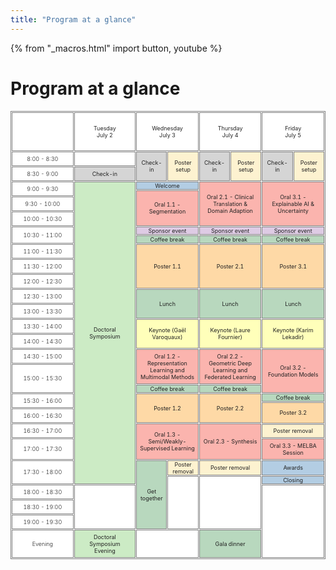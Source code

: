 ```yaml
---
title: "Program at a glance"
---
```

<title>Program at a glance</title>

{% from "_macros.html" import button, youtube %}

<h1>Program at a glance</h1>

<style>
#program, #program th, #program td {
    border: 1px solid gray;
    font-size: 80%;
    border-collapse: separate;
    border-spacing: 1px;
    color: #222222;
}
@media (min-width: 1200px) {	
    #program {
        margin-left: -50px;
        margin-right: -50px;
    }
}
#program th, #program td {
  padding: 5px;
  text-align: left;
}
#program div, #program a {
    color: #8f9da8;
}
#program a:hover {
    text-decoration: underline;
}
#r00{
      background-color: #96B6BD;
 /*   appearance: none;*/
    box-shadow: 0 0 0px 8px gold;

  clip-path: polygon(-20% 0%, 100% 0%, 100% 100%, -20% 100%); /*left*/

}
#r00t{
      background-color: #96B6BD;
        box-shadow: 0 0 0px 8px gold;
        clip-path: polygon(-20% -20%, 100% -20%, 100% 100%, -20% 100%); /*top-left*/
    }


#t01b {
  background-color: #BDC0BF;
    box-shadow: 0 0 0px 8px gold;
  clip-path: polygon(0% 0%, 100% 0%, 100% 120%, 0% 120%); /*bottom*/
  font-weight: 350
}

#t01t {
  background-color: #BDC0BF;
    box-shadow: 0 0 0px 8px gold;
      clip-path: polygon(0% -20%, 100% -20%, 100% 100%, 0% 100%); /*top*/
  font-weight: 350
}
#r00b{
      background-color: #96B6BD;
        box-shadow: 0 0 0px 8px gold;
  clip-path: polygon(-20% 0%, 100% 0%, 100% 120%, -20% 120%); /*bottom--*/
    }

#r01 {
    box-shadow: 0 0 0px 8px gold;
      clip-path: polygon(0% 0%, 120% 0%, 120% 100%, 0% 100%); /*right*/
      border: 1px;
  background-color: #BDC0BF;
  font-weight: 350

}

#r05 {
    box-shadow: 0 0 0px 8px gold;
      clip-path: polygon(0% 0%, 120% 0%, 120% 100%, 0% 100%); /*right*/
      border: 1px;
  background-color: #C4DFB3;
}

#r06 {
    box-shadow: 0 0 0px 8px gold;
      clip-path: polygon(0% 0%, 120% 0%, 120% 100%, 0% 100%); /*right*/
      border: 1px;
  background-color: #F9D368;
}

#r02 {
    box-shadow: 0 0 0px 8px gold;
      clip-path: polygon(0% 0%, 120% 0%, 120% 100%, 0% 100%); /*right*/
      border: 1px;
  background-color: #D9A9BC;
}
#r03 {
    box-shadow: 0 0 0px 8px gold;
      clip-path: polygon(0% 0%, 120% 0%, 120% 100%, 0% 100%); /*right*/
      border: 1px;
  background-color: #CDDFF0;
}
#t00 {
  background-color: #FFFFFF;
  text-align: center
  }
#t01 {
  background-color: #FFFFFF;
  font-weight: 350
}


#clr01 {
  background-color: #b3cde3;
}

#clr02 {
  background-color: #fbb4ae; 
}
#clr03 {
  background-color: #ccebc5;
}

#clr04 {
  background-color: #decbe4;
}
#clr05 {
  background-color: #fed9a6; 
}

#clr06 {
  background-color: #ffffcc;
}

#clr07 {
    background-color: #d5d5d5;
}

#clr08 {
    background-color: #ffffba;
}

#clr09 {
    background-color: #b8d8be;
}

#clr10 {
    background-color: #fdf2d0;
}

#t01s {
  background-color: #FFFFFF;
}

#cshort_v {
  background-color: #B9A3BE;
}
#clong_v {
  background-color: #B8CEDB;
}

#cmentor {
  background-color: #E8B8A2;
}
#cspecial {
  background-color: #74A1A7;
}
    #cspecial_t{   background-color: #74A1A7; box-shadow: 0 0 0px 8px gold;
      clip-path: polygon(0% -20%, 100% -20%, 100% 100%, 0% 100%); /*top*/
      border: 1px;}
     #cspecial_tr{   background-color: #74A1A7; box-shadow: 0 0 0px 8px gold;
      clip-path: polygon(0% -20%, 120% -20%, 120% 100%, 0% 100%); /*top-right*/
      border: 1px;}
    #cspecial_br{   background-color: #74A1A7; box-shadow: 0 0 0px 8px gold;
      clip-path: polygon(0% 0%, 120% 0%, 120% 120%, 0% 120%); /*bottom-right*/
      border: 1px;}

    #cspecial_b{   background-color: #74A1A7; box-shadow: 0 0 0px 8px gold;
  clip-path: polygon(0% 0%, 100% 0%, 100% 120%, 0% 120%); /*bottom*/
      border: 1px;}

    #title_legend{font-weight:300; font-size: 100%; text-align:left; color:white; padding-left: 6px; padding-right: 6px; white-space: nowrap; }
    #text_legend{font-weight:150; font-size: 80%; text-align:left; padding-left: 6px; }
    #cbreak_r{   background-color: #AEAEAE; box-shadow: 0 0 0px 8px gold;
      clip-path: polygon(0% 0%, 120% 0%, 120% 100%, 0% 100%); /*right*/
      border: 1px;}

    #cbreak{   background-color: #AEAEAE; }
    #cbreak div, #cbreak_r div { color: #222222; }

    #clong_tr{   background-color: #0083AC; box-shadow: 0 0 0px 8px gold;
      clip-path: polygon(0% -20%, 120% -20%, 120% 100%, 0% 100%); /*top-right*/
      border: 1px;}

    #clong_t{   background-color: #0083AC; box-shadow: 0 0 0px 8px gold;
      clip-path: polygon(0% -20%, 100% -20%, 100% 100%, 0% 100%); /*top*/
      border: 1px;}

    #clong_r{   background-color: #0083AC; box-shadow: 0 0 0px 8px gold;
      clip-path: polygon(0% 0%, 120% 0%, 120% 100%, 0% 100%); /*right*/
      border: 1px;}

    #clong{   background-color: #0083AC;}

    #ckeynote_r{   background-color: #016297; box-shadow: 0 0 0px 8px gold;
      clip-path: polygon(0% 0%, 120% 0%, 120% 100%, 0% 100%); /*right*/
      border: 1px;}

    #ckeynote{   background-color: #016297;}

    #cshort_r{   background-color: #82538B; box-shadow: 0 0 0px 8px gold;
      clip-path: polygon(0% 0%, 120% 0%, 120% 100%, 0% 100%); /*right*/
      border: 1px;}

    #cshort{   background-color: #82538B;}

    #cposter_r{   background-color: #248F85; box-shadow: 0 0 0px 8px gold;
      clip-path: polygon(0% 0%, 120% 0%, 120% 100%, 0% 100%); /*right*/
      border: 1px;}

    #cposter_br{   background-color: #248F85; box-shadow: 0 0 0px 8px gold;
      clip-path: polygon(0% 0%, 120% 0%, 120% 120%, 0% 120%); /*bottom-right*/
      border: 1px;}

    #cposter_b{   background-color: #248F85; box-shadow: 0 0 0px 8px gold;
  clip-path: polygon(0% 0%, 100% 0%, 100% 120%, 0% 120%); /*bottom*/
      border: 1px;}

    #cposter{   background-color: #248F85;}

td { 
    border: solid;
    border-width: 1px 0;
}
td:first-child {
  border-top: none;
}
td:last-child {
  border-bottom: none;
}
</style>
<script>
jQuery(document).ready(function($) {
    $('input[type= checkbox ]').click(function() {
        let index = $(this).attr('name').substr(3);
        index--;
        $('table tr').each(function() {
            $('td:eq(' + index + ')',this).toggle();
        });
        $('th.' + $(this).attr('name')).toggle();
    });
});
</script>

<table id="program" cellspacing="0" border="0">
    <colgroup>
       <col span="1" style="width: 20%;"> <!-- time-->
       <col span="1" style="width: 20%;"> <!-- tuesday-->
       <col span="2" style="width: 10%;"> <!-- wednesday-->
       <col span="2" style="width: 10%;"> <!-- thursday-->
       <col span="2" style="width: 10%;"> <!-- friday-->
    </colgroup>
    <!-- Header -->
	  <tr>
		<td id='t01' class='col1' colspan=1 rowspan=1 height="62" ></td>
        <td id='t00' class='col4' style="text-align: center" align="center" rowspan=1 colspan=1 valign=center >Tuesday<br>July 2</td>
        <td id='t00' class='col5' style="text-align: center" align="center" rowspan=1 colspan=2 valign=center >Wednesday<br>July 3</td>
        <td id='t00' class='col6' style="text-align: center" align="center" rowspan=1 colspan=2 valign=center >Thursday<br>July 4</td>
        <td id='t00' class='col6' style="text-align: center" align="center" rowspan=1 colspan=2 valign=center >Friday<br>July 5</td>
    </tr>
    <!-- 8-8:30 -->
    <tr>
        <td id='t01' class='col1' rowspan=1 height="20" style="text-align: center" valign=center>8:00 - 8:30</td>
        <td id='t01' class='col2' colspan=1 rowspan=1></td>
        <td id='clr07' class='col3' style="text-align: center" align="center" valign=center colspan=1 rowspan=2>Check-in</td>
        <td id='clr10' class='col3' style="text-align: center" align="center" valign=center colspan=1 rowspan=2>Poster setup</td>
        <td id='clr07' class='col3' style="text-align: center" align="center" valign=center colspan=1 rowspan=2>Check-in</td>
        <td id='clr10' class='col3' style="text-align: center" align="center" valign=center colspan=1 rowspan=2>Poster setup</td>
        <td id='clr07' class='col3' style="text-align: center" align="center" valign=center colspan=1 rowspan=2>Check-in</td>
        <td id='clr10' class='col3' style="text-align: center" align="center" valign=center colspan=1 rowspan=2>Poster setup</td>
     </tr>
    <!-- 8:30-9 -->
    <tr>
        <td id='t01' class='col1' rowspan=1 height="20" style="text-align: center" valign=center>8:30 - 9:00</td>
        <td id='clr07' class='col3' style="text-align: center" align="center" valign=center colspan=1 rowspan=1>Check-in</td>
     </tr>
    <!-- 9-9:30 -->
     <tr>
        <td id='t01' class='col1' rowspan=2 height="20" style="text-align: center" valign=center>9:00 - 9:30</td>
        <td id='clr03' class='col3' colspan=1 rowspan=24 style="text-align: center" align="center" valign=center>Doctoral Symposium</td>
        <td id='clr01' class='col3' style="text-align: center; margin: 0; padding: 0" align="center" valign=center colspan=2 rowspan=1>Welcome</td>
        <td id='clr02' class='col3' style="text-align: center" align="center" valign=center colspan=2 rowspan=4>Oral 2.1 - Clinical Translation & Domain Adaption</td>
        <td id='clr02' class='col4' style="text-align: center" align="center" valign=center colspan=2 rowspan=4>Oral 3.1 - Explainable AI & Uncertainty</td> 
     </tr>
     <tr>
        <td id='clr02' class='col3' style="text-align: center" align="center" valign=center colspan=2 rowspan=3>Oral 1.1 - Segmentation</td>
     </tr>
    <!-- 9:30-10 -->
     <tr>
        <td id='t01' class='col1' rowspan=1 height="20" style="text-align: center" valign=center>9:30 - 10:00</td>
     </tr>
    <!-- 10-10:30 -->
     <tr>
        <td id='t01' class='col1' rowspan=1 height="20" style="text-align: center" valign=center>10:00 - 10:30</td>
     </tr>
    <!-- 10:30-11 -->
     <tr>
        <td id='t01' class='col1' rowspan=2 height="20" style="text-align: center" valign=center>10:30 - 11:00</td>
        <td id='clr04' class='col3' style="text-align: center; margin: 0; padding: 0" align="center" valign=center colspan=2 rowspan=1>Sponsor event</td>
        <td id='clr04' class='col3' style="text-align: center; margin: 0; padding: 0" align="center" valign=center colspan=2 rowspan=1>Sponsor event</td>
        <td id='clr04' class='col4' style="text-align: center; margin: 0; padding: 0" align="center" valign=center colspan=2 rowspan=1>Sponsor event</td> 
     </tr>
     <tr>
        <td id='clr09' class='col3' style="text-align: center; margin: 0; padding: 0" align="center" valign=center colspan=2 rowspan=1>Coffee break</td>
        <td id='clr09' class='col3' style="text-align: center; margin: 0; padding: 0" align="center" valign=center colspan=2 rowspan=1>Coffee break</td>
        <td id='clr09' class='col4' style="text-align: center; margin: 0; padding: 0" align="center" valign=center colspan=2 rowspan=1>Coffee break</td> 
     </tr>
     <!-- 11-11:30 -->
     <tr>
        <td id='t01' class='col1' rowspan=1 height="20" style="text-align: center" valign=center>11:00 - 11:30</td>
        <td id='clr05' class='col3' style="text-align: center" align="center" valign=center colspan=2 rowspan=3>Poster 1.1</td>
        <td id='clr05' class='col3' style="text-align: center" align="center" valign=center colspan=2 rowspan=3>Poster 2.1</td>
        <td id='clr05' class='col4' style="text-align: center" align="center" valign=center colspan=2 rowspan=3>Poster 3.1</td> 
     </tr>
     <!-- 11:30 -12-->
     <tr>
        <td id='t01' class='col1' rowspan=1 height="20" style="text-align: center" valign=center>11:30 - 12:00</td>
     </tr>
     <!-- 12-12:30 -->
     <tr>
        <td id='t01' class='col1' rowspan=1 height="20" style="text-align: center" valign=center>12:00 - 12:30</td>
     </tr>
     <!-- 12:30-13 -->
     <tr>
        <td id='t01' class='col1' rowspan=1 height="20" style="text-align: center" valign=center>12:30 - 13:00</td>
        <td id='clr09' class='col3' style="text-align: center" align="center" valign=center colspan=2 rowspan=2>Lunch</td>
        <td id='clr09' class='col3' style="text-align: center" align="center" valign=center colspan=2 rowspan=2>Lunch</td>
        <td id='clr09' class='col4' style="text-align: center" align="center" valign=center colspan=2 rowspan=2>Lunch</td> 
     </tr>
     <!-- 13-13:30 -->
     <tr>
        <td id='t01' class='col1' rowspan=1 height="20" style="text-align: center" valign=center>13:00 - 13:30</td>
     </tr>
     <!-- 13:30-14 -->
     <tr>
        <td id='t01' class='col1' rowspan=1 height="20" style="text-align: center" valign=center>13:30 - 14:00</td>
        <td id='clr08' class='col3' style="text-align: center" align="center" valign=center colspan=2 rowspan=2>Keynote (Gaël Varoquaux)</td>
        <td id='clr08' class='col3' style="text-align: center" align="center" valign=center colspan=2 rowspan=2>Keynote (Laure Fournier)</td>
        <td id='clr08' class='col4' style="text-align: center" align="center" valign=center colspan=2 rowspan=2>Keynote (Karim Lekadir)</td> 
     </tr>
     <!-- 14-14:30 -->
     <tr>
        <td id='t01' class='col1' rowspan=1 height="20" style="text-align: center" valign=center>14:00 - 14:30</td>
     </tr>
     <!-- 14:30-15 -->
     <tr>
        <td id='t01' class='col1' rowspan=1 height="20" style="text-align: center" valign=center>14:30 - 15:00</td>
        <td id='clr02' class='col3' style="text-align: center" align="center" valign=center colspan=2 rowspan=2>Oral 1.2 - Representation Learning and Multimodal Methods</td>
        <td id='clr02' class='col3' style="text-align: center" align="center" valign=center colspan=2 rowspan=2>Oral 2.2 - Geometric Deep Learning and Federated Learning</td>
        <td id='clr02' class='col4' style="text-align: center" align="center" valign=center colspan=2 rowspan=3>Oral 3.2 - Foundation Models</td> 
     </tr>
     <!-- 15-15:30 -->
     <tr>
        <td id='t01' class='col1' rowspan=2 height="20" style="text-align: center" valign=center>15:00 - 15:30</td>
     </tr>
     <tr>
        <td id='clr09' class='col3' style="text-align: center; margin: 0; padding: 0" align="center" valign=center colspan=2 rowspan=1>Coffee break</td>
        <td id='clr09' class='col3' style="text-align: center; margin: 0; padding: 0" align="center" valign=center colspan=2 rowspan=1>Coffee break</td>
     </tr>
     <!-- 15:30-16 -->
     <tr>
        <td id='t01' class='col1' rowspan=2 height="20" style="text-align: center" valign=center>15:30 - 16:00</td>
        <td id='clr05' class='col3' style="text-align: center" align="center" valign=center colspan=2 rowspan=3>Poster 1.2</td>
        <td id='clr05' class='col3' style="text-align: center" align="center" valign=center colspan=2 rowspan=3>Poster 2.2</td>
        <td id='clr09' class='col3' style="text-align: center; margin: 0; padding: 0" align="center" valign=center colspan=2 rowspan=1>Coffee break</td>
     </tr>
     <tr>
        <td id='clr05' class='col4' style="text-align: center" align="center" valign=center colspan=2 rowspan=3>Poster 3.2</td> 
     </tr>
     <!-- 16-16:30 -->
     <tr>
        <td id='t01' class='col1' rowspan=1 height="20" style="text-align: center" valign=center>16:00 - 16:30</td>
     </tr>
     <!-- 16:30-17 -->
     <tr>
        <td id='t01' class='col1' rowspan=2 height="20" style="text-align: center" valign=center>16:30 - 17:00</td>
        <td id='clr02' class='col3' style="text-align: center" align="center" valign=center colspan=2 rowspan=3>Oral 1.3 - Semi/Weakly-Supervised Learning</td>
        <td id='clr02' class='col3' style="text-align: center" align="center" valign=center colspan=2 rowspan=3>Oral 2.3 - Synthesis</td>
     </tr>
     <tr>
        <td id='clr10' class='col4' style="text-align: center; margin: 0; padding: 0" align="center" valign=center colspan=2 rowspan=1>Poster removal</td> 
     </tr>
     <!-- 17-17:30 -->
     <tr>
        <td id='t01' class='col1' rowspan=1 height="20" style="text-align: center" valign=center>17:00 - 17:30</td>
        <td id='clr02' class='col3' style="text-align: center" align="center" valign=center colspan=2 rowspan=1>Oral 3.3 - MELBA Session</td>
     </tr>
     <!-- 17:30-18 -->
     <tr>
        <td id='t01' class='col1' rowspan=2 height="20" style="text-align: center" valign=center>17:30 - 18:00</td>
        <td id='clr09' class='col3' style="text-align: center; margin: 0; padding: 0" align="center" valign=center colspan=1 rowspan=5>Get together</td>
        <td id='clr10' class='col4' style="text-align: center; margin: 0; padding: 0" align="center" valign=center colspan=1 rowspan=1>Poster removal</td> 
        <td id='clr10' class='col4' style="text-align: center; margin: 0; padding: 0" align="center" valign=center colspan=2 rowspan=1>Poster removal</td>
        <td id='clr01' class='col4' style="text-align: center; margin: 0; padding: 0" align="center" valign=center colspan=2 rowspan=1>Awards</td> 
     </tr>
     <tr>
        <td id='t01' class='col4' style="text-align: center; margin: 0; padding: 0" align="center" valign=center colspan=1 rowspan=4></td> 
        <td id='t01' class='col4' style="text-align: center; margin: 0; padding: 0" align="center" valign=center colspan=2 rowspan=4></td> 
        <td id='clr01' class='col4' style="text-align: center; margin: 0; padding: 0" align="center" valign=center colspan=2 rowspan=1>Closing</td>
     </tr>
     <!-- 18-18:30 -->
     <tr>
        <td id='t01' class='col1' rowspan=1 height="20" style="text-align: center" valign=center>18:00 - 18:30</td>
        <td id='t01' class='col3' style="text-align: center" align="center" valign=center colspan=1 rowspan=3></td>
        <td id='t01' class='col3' style="text-align: center" align="center" valign=center colspan=2 rowspan=4></td>
     </tr>
     <!-- 18:30-19 -->
     <tr>
        <td id='t01' class='col1' rowspan=1 height="20" style="text-align: center" valign=center>18:30 - 19:00</td>
     </tr>
     <!-- 19-19:30 -->
     <tr>
        <td id='t01' class='col1' rowspan=1 height="20" style="text-align: center" valign=center>19:00 - 19:30</td>
     </tr>
     <!-- 1Evening -->
     <tr>
        <td id='t01' class='col1' rowspan=1 height="20" style="text-align: center" valign=center>Evening</td>
        <td id='clr03' class='col3' style="text-align: center" align="center" valign=center colspan=1 rowspan=1>Doctoral Symposium<br>Evening</td>
        <td id='t01' class='col3' style="text-align: center" align="center" valign=center colspan=2 rowspan=1></td>
        <td id='clr09' class='col4' style="text-align: center" align="center" valign=center colspan=2 rowspan=1>Gala dinner</td> 
     </tr>
</table>
